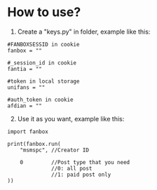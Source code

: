 # How to use?

1. Create a "keys.py" in folder, example like this:
```
#FANBOXSESSID in cookie
fanbox = ""

#_session_id in cookie
fantia = ""

#token in local storage
unifans = ""

#auth_token in cookie
afdian = ""
```

2. Use it as you want, example like this:
```
import fanbox

print(fanbox.run(
    "msmspc", //Creator ID

    0         //Post type that you need
              //0: all post
              //1: paid post only
))
```
